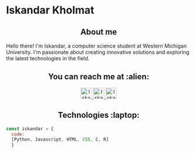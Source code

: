 # Iskandar Kholmat

<h2 align="center">About me</h2>
<p>Hello there! I'm Iskandar, a computer science student at Western Michigan University. I'm passionate about creating innovative solutions and exploring the latest technologies in the field.</p>

<h2 align="center">You can reach me at :alien:</h2>

<p align="center">
  <a href="https://www.linkedin.com/in/iskandar-kholmatov-b61ba51ab/">
    <img src="https://www.vectorlogo.zone/logos/linkedin/linkedin-icon.svg" alt="Iskandar Kholmatov's LinkedIn Profile" height="30" width="30">
  </a>

  <a href="https://stackoverflow.com/users/18042180/iskandar">
    <img src="https://www.vectorlogo.zone/logos/stackoverflow/stackoverflow-icon.svg" alt="Iskandar Kholmatov's Stack Overflow Profile" height="30" width="30">
  </a>

  <a href="https://twitter.com/rednaksiii">
    <img src="https://www.vectorlogo.zone/logos/twitter/twitter-tile.svg" alt="Iskandar Kholmatov's Twitter Profile" height="30" width="30">
  </a>
</p>

<h2 align="center">Technologies :laptop:</h2>

```javascript
const iskandar = {
  code: 
  [Python, Javascript, HTML, CSS, C, R]
  }
```
